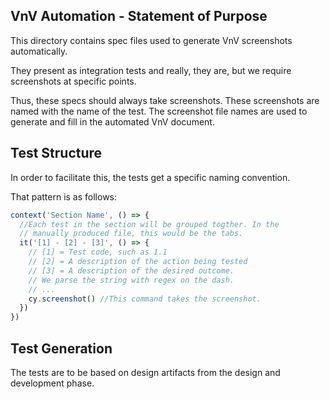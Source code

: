 ## VnV Automation - Statement of Purpose

This directory contains spec files used to generate VnV 
screenshots automatically. 

They present as integration tests and really, they are, but we require 
screenshots at specific points. 

Thus, these specs should always take screenshots. These screenshots are named
with the name of the test. The screenshot file names are used to generate
and fill in the automated VnV document. 

## Test Structure
In order to facilitate this, the tests get a specific naming convention.

That pattern is as follows: 

```javascript
context('Section Name', () => {
  //Each test in the section will be grouped togther. In the 
  // manually produced file, this would be the tabs.
  it('[1] - [2] - [3]', () => {
    // [1] = Test code, such as 1.1
    // [2] = A description of the action being tested
    // [3] = A description of the desired outcome.
    // We parse the string with regex on the dash.
    // ...
    cy.screenshot() //This command takes the screenshot.
  })
})
```

## Test Generation

The tests are to be based on design artifacts from the design and development phase. 